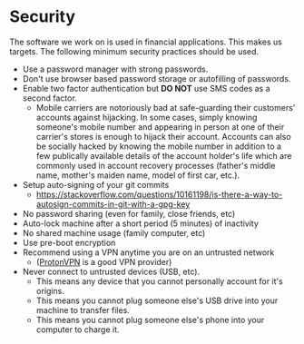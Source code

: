 # Security

The software we work on is used in financial applications.  This makes us targets.
The following minimum security practices should be used.

- Use a password manager with strong passwords.
- Don't use browser based password storage or autofilling of passwords.
- Enable two factor authentication but **DO NOT** use SMS codes as a second
  factor.
  * Mobile carriers are notoriously bad at safe-guarding their customers'
    accounts against hijacking.  In some cases, simply knowing someone's mobile
    number and appearing in person at one of their carrier's stores is enough
    to hijack their account.  Accounts can also be socially hacked by knowing
    the mobile number in addition to a few publically available details of the
    account holder's life which are commonly used in account recovery processes
    (father's middle name, mother's maiden name, model of first car, etc.).
- Setup auto-signing of your git commits
    - https://stackoverflow.com/questions/10161198/is-there-a-way-to-autosign-commits-in-git-with-a-gpg-key
- No password sharing (even for family, close friends, etc)
- Auto-lock machine after a short period (5 minutes) of inactivity
- No shared machine usage (family computer, etc)
- Use pre-boot encryption
- Recommend using a VPN anytime you are on an untrusted network
    - ([ProtonVPN](https://protonvpn.com/) is a good VPN provider)
- Never connect to untrusted devices (USB, etc).  
    - This means any device that you cannot personally account for it's origins.  
    - This means you cannot plug someone else's USB drive into your machine to transfer files.
    - This means you cannot plug someone else's phone into your computer to charge it.
